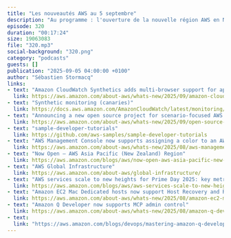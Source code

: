 ```yaml
---
title: "Les nouveautés AWS au 5 septembre"
description: "Au programme : l'ouverture de la nouvelle région AWS en Nouvelle-Zélande, marquant la 38ème région du cloud AWS. Découvrez les améliorations de CloudWatch Synthetics avec le support multi-navigateurs pour vos tests d'applications, et une nouvelle fonctionnalité pratique permettant d'assigner des couleurs à vos comptes AWS pour une meilleure identification. Nous parlerons également des performances impressionnantes d'AWS pendant Prime Day 2025 et des nouveautés pour les instances EC2 Mac. Un épisode riche en informations pour rester à jour sur l'écosystème AWS !"
episode: 320
duration: "00:17:24"
size: 19063083
file: "320.mp3"
social-background: "320.png"
category: "podcasts"
guests: []
publication: "2025-09-05 04:00:00 +0100"
author: "Sébastien Stormacq"
links:
- text: "Amazon CloudWatch Synthetics adds multi-browser support for application testing"
  link: https://aws.amazon.com/about-aws/whats-new/2025/09/amazon-cloudwatch-synthetics-adds-multi-browser-support/
- text: "Synthetic monitoring (canaries)"
  link: https://docs.aws.amazon.com/AmazonCloudWatch/latest/monitoring/CloudWatch_Synthetics_Canaries.html
- text: "Announcing a new open source project for scenario-focused AWS CLI scripts"
  link: https://aws.amazon.com/about-aws/whats-new/2025/09/open-source-aws-cli-scripts/
- text: "sample-developer-tutorials"
  link: https://github.com/aws-samples/sample-developer-tutorials
- text: "AWS Management Console now supports assigning a color to an AWS account for easier identification"
  link: https://aws.amazon.com/about-aws/whats-new/2025/08/aws-management-console-assigning-color-aws-account/
- text: "Now Open — AWS Asia Pacific (New Zealand) Region"
  link: https://aws.amazon.com/blogs/aws/now-open-aws-asia-pacific-new-zealand-region/
- text: "AWS Global Infrastructure"
  link: https://aws.amazon.com/about-aws/global-infrastructure/
- text: "AWS services scale to new heights for Prime Day 2025: key metrics and milestones"
  link: https://aws.amazon.com/blogs/aws/aws-services-scale-to-new-heights-for-prime-day-2025-key-metrics-and-milestones/
- text: "Amazon EC2 Mac Dedicated hosts now support Host Recovery and Reboot-based host maintenance"
  link: https://aws.amazon.com/about-aws/whats-new/2025/08/amazon-ec2-mac-host-recovery-host-maintenance/
- text: "Amazon Q Developer now supports MCP admin control"
  link: https://aws.amazon.com/about-aws/whats-new/2025/08/amazon-q-developer-mcp-admin-control/
- text: 
  link: "https://aws.amazon.com/blogs/devops/mastering-amazon-q-developer-with-rules/"  
---
```

